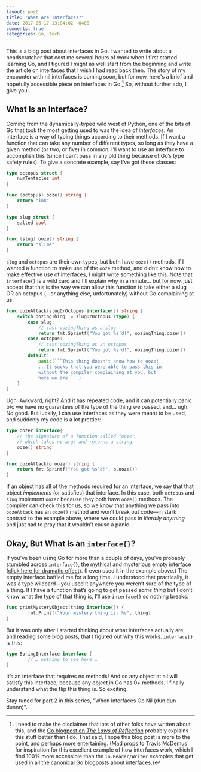 ```yaml
---
layout: post
title: "What Are Interfaces?"
date: 2017-06-17 13:04:02 -0400
comments: true
categories: Go, tech
---
```

This is a blog post about interfaces in Go. I wanted to write about a headscratcher that cost me several hours of work when I first started learning Go, and I figured I might as well start from the beginning and write the article on interfaces that I wish I had read back then. The story of my encounter with nil interfaces is coming soon, but for now, here's a brief and hopefully accessible piece on interfaces in Go.[^1] So, without further ado, I give you...

## What Is an Interface?

Coming from the dynamically-typed wild west of Python, one of the bits of Go that took the most getting used to was the idea of *interfaces*. An interface is a way of typing things according to their methods. If I want a function that can take any number of different types, so long as they have a given method (or two, or five) in common, I’ll want to use an interface to accomplish this (since I can’t pass in any old thing because of Go’s type safety rules). To give a concrete example, say I’ve got these classes: <!--more-->

```go
type octopus struct {
    numTentacles int
}

func (octopus) ooze() string {
    return "ink"
}

type slug struct {
    salted bool
}

func (slug) ooze() string {
    return "slime"
}
```


`slug` and `octopus` are their own types, but both have `ooze()` methods. If I wanted a function to make use of the `ooze` method, and didn’t know how to make effective use of interfaces, I might write something like this. Note that `interface{}` is a wild card and I'll explain why in a minute... but for now, just accept that this is the way we can allow this function to take either a slug OR an octopus (...or anything else, unfortunately) without Go complaining at us.

```go
func oozeAttack(slugOrOctopus interface{}) string {
    switch oozingThing := slugOrOctopus.(type) {
        case slug:
            // cast oozingThing as a slug
            return fmt.Sprintf("You got %s’d!", oozingThing.ooze())
        case octopus:
            // cast oozingThing as an octopus
            return fmt.Sprintf("You got %s’d!", oozingThing.ooze())
        default:
            panic(```This thing doesn't know how to ooze!
            ...It sucks that you were able to pass this in
            without the compiler complaining at you, but
            here we are.```)
    }
}
```

Ugh. Awkward, right? And it has repeated code, and it can potentially panic b/c we have no guarantees of the type of the thing we passed, and… ugh. No good. But luckily, I can use interfaces as they were meant to be used, and suddenly my code is a lot prettier:

```go
type oozer interface{
    // the signature of a function called "ooze",
    // which takes no args and returns a string
    ooze() string
}

func oozeAttack(o oozer) string {
    return fmt.Sprintf("You got %s’d!", o.ooze())
}
```

If an object has all of the methods required for an interface, we say that that object *implements* (or satisfies) that interface. In this case, both `octopus` and `slug` implement `oozer` because they both have `ooze()` methods. The compiler can check this for us, so we know that anything we pass into `oozeAttack` has an `ooze()` method and won’t break out code—in stark contrast to the example above, where we could pass in *literally anything* and just had to pray that it wouldn’t cause a panic.


## Okay, But What Is an `interface{}`?

If you’ve been using Go for more than a couple of days, you’ve probably stumbled across `interface{}`, the mythical and mysterious empty interface ([click here for dramatic effect](https://www.youtube.com/watch?v=bW7Op86ox9g)). (I even used it in the example above.) The empty interface baffled me for a long time. I understood that practically, it was a type wildcard—you used it anywhere you weren’t sure of the type of a thing. If I have a function that’s going to get passed *some thing* but I don’t know what the type of that thing is, I’ll use `interface{}` so nothing breaks:

```go
func printMysteryObject(thing interface{}) {
        fmt.Printf("Your mystery thing is: %v", thing)
}
```

But it was only after I started thinking about what interfaces actually are, and reading some blog posts, that I figured out why this works. `interface{}` is this:

```go
type BoringInterface interface {
        // … nothing to see here …
}
```

It’s an interface that requires no methods! And so any object at all will satisfy this interface, because any object in Go has 0+ methods. I finally understand what the flip this thing is. So exciting.

Stay tuned for part 2 in this series, "When Interfaces Go Nil (dun dun dunnn)".

[^1]: I need to make the disclaimer that lots of other folks have written about this, and the [Go blogpost on *The Laws of Reflection*](https://blog.golang.org/laws-of-reflection) probably explains this stuff better than I do. That said, I hope this blog post is more to the point, and perhaps more entertaining. (Mad props to [Travis McDemus](http://aoeu.github.io/) for inspiration for this excellent example of how interfaces work, which I find 100% more accessible than the `io.Reader/Writer` examples that get used in all the canonical Go blogposts about interfaces.)
